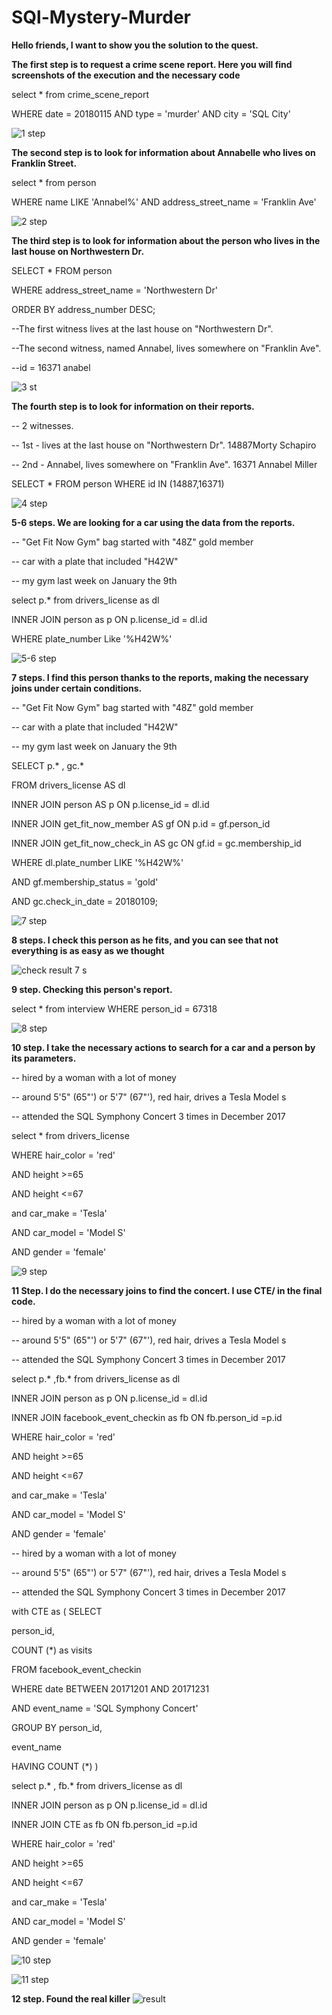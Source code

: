 # SQl-Mystery-Murder
**Hello friends, I want to show you the solution to the quest.**

**The first step is to request a crime scene report. Here you will find screenshots of the execution and the necessary code**

select * from crime_scene_report

WHERE date = 20180115 AND type = 'murder' AND city = 'SQL City'

![1 step](https://github.com/Hordiychuk-Radion/SQl-Mystery-Murder/assets/139583782/160b0898-92a2-4a03-98ad-b39393984281)

**The second step is to look for information about Annabelle who lives on Franklin Street.** 


select * from person 

WHERE name LIKE 'Annabel%' AND address_street_name  = 'Franklin Ave'

![2 step](https://github.com/Hordiychuk-Radion/SQl-Mystery-Murder/assets/139583782/b0a89a0b-ab49-49a3-9a9e-1b1b3c8a47c8)

**The third step is to look for information about the person who lives in the last house on Northwestern Dr.**


SELECT * FROM person

WHERE address_street_name = 'Northwestern Dr'

ORDER BY address_number DESC;

--The first witness lives at the last house on "Northwestern Dr".

--The second witness, named Annabel, lives somewhere on "Franklin Ave".

--id = 16371 anabel

![3 st](https://github.com/Hordiychuk-Radion/SQl-Mystery-Murder/assets/139583782/851e8b19-fd01-4988-81e0-08002c0a76bb)

**The fourth step is to look for information on their reports.**


-- 2 witnesses.

-- 1st - lives at the last house on "Northwestern Dr". 14887Morty Schapiro

-- 2nd - Annabel, lives somewhere on "Franklin Ave". 16371 Annabel Miller

SELECT *
FROM person
WHERE id IN (14887,16371)

![4 step](https://github.com/Hordiychuk-Radion/SQl-Mystery-Murder/assets/139583782/049dcff8-ad2e-41b3-a4d7-b4e96eabe7bc)

**5-6 steps.  We are looking for a car using the data from the reports.**


-- "Get Fit Now Gym" bag started with "48Z" gold member

-- car with a plate that included "H42W"

-- my gym last week on January the 9th


select p.* from drivers_license as dl

INNER JOIN person as p ON  p.license_id = dl.id

WHERE plate_number Like '%H42W%'

![5-6 step](https://github.com/Hordiychuk-Radion/SQl-Mystery-Murder/assets/139583782/036ab023-b1ed-4a49-9f31-9109d9f7d7a9)

**7 steps.  I find this person thanks to the reports, making the necessary joins under certain conditions.**


-- "Get Fit Now Gym" bag started with "48Z" gold member

-- car with a plate that included "H42W"

-- my gym last week on January the 9th

SELECT p.* , gc.*

FROM drivers_license AS dl

INNER JOIN person AS p ON p.license_id = dl.id

INNER JOIN get_fit_now_member AS gf ON p.id = gf.person_id

INNER JOIN get_fit_now_check_in AS gc ON gf.id = gc.membership_id

WHERE dl.plate_number LIKE '%H42W%'

AND gf.membership_status = 'gold'

AND gc.check_in_date = 20180109;

![7 step](https://github.com/Hordiychuk-Radion/SQl-Mystery-Murder/assets/139583782/b6155497-657f-4fe0-ada1-f20627ce216d)

**8 steps. I check this person as he fits, and you can see that not everything is as easy as we thought**

![check result 7 s](https://github.com/Hordiychuk-Radion/SQl-Mystery-Murder/assets/139583782/26c35735-ec39-44d5-8847-76ffc489b86d)

**9 step. Checking this person's report.** 


select * from interview
WHERE person_id = 67318

![8 step](https://github.com/Hordiychuk-Radion/SQl-Mystery-Murder/assets/139583782/2415beb1-ada3-44f4-8075-7ac5ce3dded5)

**10 step. I take the necessary actions to search for a car and a person by its parameters.**


-- hired by a woman with a lot of money

-- around 5'5" (65"') or 5'7" (67"'), red hair, drives a Tesla Model s

-- attended the SQL Symphony Concert 3 times in December 2017

select * from drivers_license

WHERE hair_color = 'red'

AND height >=65

AND height <=67

and car_make = 'Tesla'

AND car_model = 'Model S'

AND gender = 'female'

![9 step](https://github.com/Hordiychuk-Radion/SQl-Mystery-Murder/assets/139583782/dcea881b-999b-4ca8-8f77-84a9dacd47f8)

**11 Step. I do the necessary joins to find the concert. I use CTE/ in the final code.**


-- hired by a woman with a lot of money

-- around 5'5" (65"') or 5'7" (67"'), red hair, drives a Tesla Model s

-- attended the SQL Symphony Concert 3 times in December 2017

select p.* ,fb.* from drivers_license as dl

INNER JOIN person as p ON p.license_id = dl.id

INNER JOIN facebook_event_checkin as fb ON fb.person_id =p.id

WHERE hair_color = 'red'

AND height >=65

AND height <=67

and car_make = 'Tesla'

AND car_model = 'Model S'

AND gender = 'female'





-- hired by a woman with a lot of money

-- around 5'5" (65"') or 5'7" (67"'), red hair, drives a Tesla Model s

-- attended the SQL Symphony Concert 3 times in December 2017

with CTE as (
SELECT

person_id,

COUNT (*) as visits

FROM facebook_event_checkin

WHERE date BETWEEN 20171201 AND 20171231

AND event_name = 'SQL Symphony Concert'

GROUP BY person_id,

event_name

HAVING COUNT (*)
)



select p.* , fb.* from drivers_license as dl

INNER JOIN person as p ON p.license_id = dl.id

INNER JOIN CTE as fb ON fb.person_id =p.id

WHERE hair_color = 'red'

AND height >=65

AND height <=67

and car_make = 'Tesla'

AND car_model = 'Model S'

AND gender = 'female'

![10 step](https://github.com/Hordiychuk-Radion/SQl-Mystery-Murder/assets/139583782/de535e63-b831-4bc5-b56b-8f78ff4c76b7)

![11 step](https://github.com/Hordiychuk-Radion/SQl-Mystery-Murder/assets/139583782/794844fe-e3a5-4d58-a952-42afd7d3d49a)


**12 step. Found the real killer**
![result](https://github.com/Hordiychuk-Radion/SQl-Mystery-Murder/assets/139583782/cb4b2f62-e87e-4f3e-96fb-170762f1f20b)



